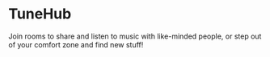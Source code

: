 # TuneHub
Join rooms to share and listen to music with like-minded people, or step out of your comfort zone and find new stuff!
